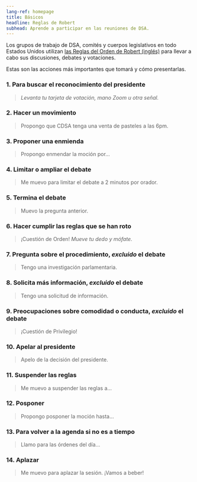 ```yaml
---
lang-ref: homepage
title: Básicos
headline: Reglas de Robert
subhead: Aprende a participar en las reuniones de DSA.
---
```


Los grupos de trabajo de DSA, comités y cuerpos legislativos en todo Estados Unidos utilizan [las Reglas del Orden de Robert (inglés)](https://en.wikipedia.org/wiki/Robert's_Rules_of_Order) para llevar a cabo sus discusiones, debates y votaciones.

Estas son las acciones más importantes que tomará y cómo presentarlas.

### 1. Para buscar el reconocimiento del presidente
> *Levanta tu tarjeta de votación, mano Zoom u otra señal.*

### 2. Hacer un movimiento
> Propongo que CDSA tenga una venta de pasteles a las 6pm.

### 3. Proponer una enmienda
> Propongo enmendar la moción por...

### 4. Limitar o ampliar el debate
> Me muevo para limitar el debate a 2 minutos por orador.

### 5. Termina el debate
> Muevo la pregunta anterior.

### 6. Hacer cumplir las reglas que se han roto
> ¡Cuestión de Orden! *Mueve tu dedo y mófate.*

### 7. Pregunta sobre el procedimiento, *excluido* el debate
> Tengo una investigación parlamentaria.

### 8. Solicita más información, *excluido* el debate
> Tengo una solicitud de información.

### 9. Preocupaciones sobre comodidad o conducta, *excluido* el debate
> ¡Cuestión de Privilegio!

### 10. Apelar al presidente
> Apelo de la decisión del presidente.

### 11. Suspender las reglas
> Me muevo a suspender las reglas a...

### 12. Posponer
> Propongo posponer la moción hasta...

### 13. Para volver a la agenda si no es a tiempo
> Llamo para las órdenes del día...

### 14. Aplazar
> Me muevo para aplazar la sesión. ¡Vamos a beber!
